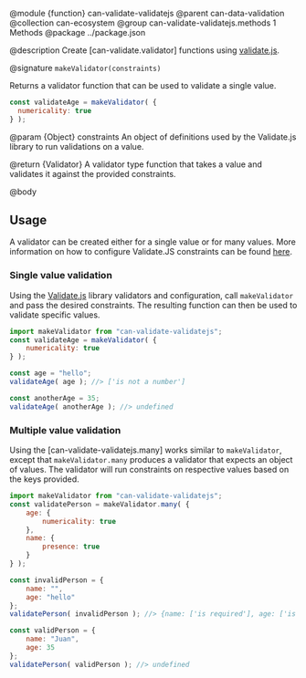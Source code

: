 @module {function} can-validate-validatejs
@parent can-data-validation
@collection can-ecosystem
@group can-validate-validatejs.methods 1 Methods
@package ../package.json

@description Create [can-validate.validator] functions using [validate.js](https://validatejs.org/).

@signature `makeValidator(constraints)`

Returns a validator function that can be used to validate a single value.

  ```js
const validateAge = makeValidator( {
	numericality: true
} );
```


  @param {Object} constraints An object of definitions used by the Validate.js library to run validations on a value.

  @return {Validator} A validator type function that takes a value and validates it against the provided constraints.

@body

## Usage

A validator can be created either for a single value or for many values.  More information on how to configure Validate.JS constraints can be found [here](https://validatejs.org/#validators).

### Single value validation

Using the [Validate.js](https://validatejs.org/) library validators and configuration, call `makeValidator` and pass the desired constraints. The resulting function can then be used to validate specific values.

```js
import makeValidator from "can-validate-validatejs";
const validateAge = makeValidator( {
	numericality: true
} );

const age = "hello";
validateAge( age ); //> ['is not a number']

const anotherAge = 35;
validateAge( anotherAge ); //> undefined
```

### Multiple value validation

Using the [can-validate-validatejs.many] works similar to `makeValidator`, except that `makeValidator.many` produces a validator that expects an object of values. The validator will run constraints on respective values based on the keys provided.

```js
import makeValidator from "can-validate-validatejs";
const validatePerson = makeValidator.many( {
	age: {
		numericality: true
	},
	name: {
		presence: true
	}
} );

const invalidPerson = {
	name: "",
	age: "hello"
};
validatePerson( invalidPerson ); //> {name: ['is required'], age: ['is not a number']}

const validPerson = {
	name: "Juan",
	age: 35
};
validatePerson( validPerson ); //> undefined
```
